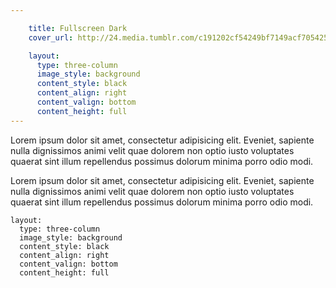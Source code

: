 ```yaml
---

    title: Fullscreen Dark
    cover_url: http://24.media.tumblr.com/c191202cf54249bf7149acf7054252d0/tumblr_myebvrTkci1st5lhmo1_1280.jpg

    layout:
      type: three-column
      image_style: background
      content_style: black
      content_align: right
      content_valign: bottom
      content_height: full
---
```


Lorem ipsum dolor sit amet, consectetur adipisicing elit. Eveniet, sapiente nulla dignissimos animi velit quae dolorem non optio iusto voluptates quaerat sint illum repellendus possimus dolorum minima porro odio modi.

Lorem ipsum dolor sit amet, consectetur adipisicing elit. Eveniet, sapiente nulla dignissimos animi velit quae dolorem non optio iusto voluptates quaerat sint illum repellendus possimus dolorum minima porro odio modi.

```
layout:
  type: three-column
  image_style: background
  content_style: black
  content_align: right
  content_valign: bottom
  content_height: full
```

